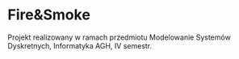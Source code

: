 # Fire&Smoke

Projekt realizowany w ramach przedmiotu Modelowanie Systemów Dyskretnych, Informatyka AGH, IV semestr.
